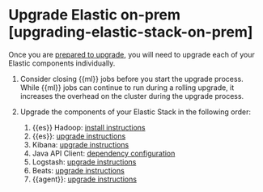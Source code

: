 # Upgrade Elastic on-prem [upgrading-elastic-stack-on-prem]

Once you are [prepared to upgrade](../../../deploy-manage/upgrade/deployment-or-cluster.md), you will need to upgrade each of your Elastic components individually.

1. Consider closing {{ml}} jobs before you start the upgrade process. While {{ml}} jobs can continue to run during a rolling upgrade, it increases the overhead on the cluster during the upgrade process.
2. Upgrade the components of your Elastic Stack in the following order:

    1. {{es}} Hadoop: [install instructions](asciidocalypse://docs/elasticsearch-hadoop/docs/reference/installation.md)
    2. {{es}}: [upgrade instructions](../../../deploy-manage/upgrade/deployment-or-cluster.md)
    3. Kibana: [upgrade instructions](../../../deploy-manage/upgrade/deployment-or-cluster.md)
    4. Java API Client: [dependency configuration](asciidocalypse://docs/elasticsearch-java/docs/reference/installation.md#maven)
    5. Logstash: [upgrade instructions](asciidocalypse://docs/logstash/docs/reference/upgrading-logstash.md)
    6. Beats: [upgrade instructions](asciidocalypse://docs/beats/docs/reference/libbeat/upgrading.md)
    7. {{agent}}: [upgrade instructions](asciidocalypse://docs/docs-content/docs/reference/ingestion-tools/fleet/upgrade-elastic-agent.md)


